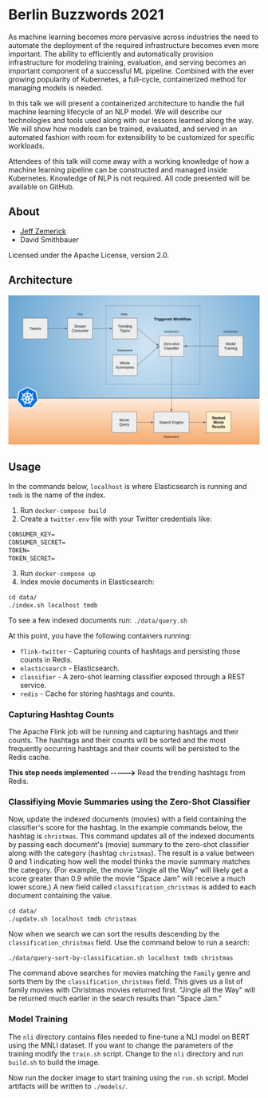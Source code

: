 # Berlin Buzzwords 2021

As machine learning becomes more pervasive across industries the need to automate the deployment of the required infrastructure becomes even more important. The ability to efficiently and automatically provision infrastructure for modeling training, evaluation, and serving becomes an important component of a successful ML pipeline. Combined with the ever growing popularity of Kubernetes, a full-cycle, containerized method for managing models is needed.

In this talk we will present a containerized architecture to handle the full machine learning lifecycle of an NLP model. We will describe our technologies and tools used along with our lessons learned along the way. We will show how models can be trained, evaluated, and served in an automated fashion with room for extensibility to be customized for specific workloads.

Attendees of this talk will come away with a working knowledge of how a machine learning pipeline can be constructed and managed inside Kubernetes. Knowledge of NLP is not required. All code presented will be available on GitHub.

## About

* [Jeff Zemerick](https://www.linkedin.com/in/jeffzemerick/)
* David Smithbauer

Licensed under the Apache License, version 2.0.

## Architecture

![Architecture](https://github.com/jzonthemtn/berlin-buzzwords-2021/blob/master/resources/arch.png?raw=true)

## Usage

In the commands below, `localhost` is where Elasticsearch is running and `tmdb` is the name of the index.

1. Run `docker-compose build`
2. Create a `twitter.env` file with your Twitter credentials like:

```
CONSUMER_KEY=
CONSUMER_SECRET=
TOKEN=
TOKEN_SECRET=
```

3. Run `docker-compose up`
4. Index movie documents in Elasticsearch:

```
cd data/
./index.sh localhost tmdb
```

To see a few indexed documents run: `./data/query.sh`

At this point, you have the following containers running:

* `flink-twitter` - Capturing counts of hashtags and persisting those counts in Redis.
* `elasticsearch` - Elasticsearch.
* `classifier` - A zero-shot learning classifier exposed through a REST service.
* `redis` - Cache for storing hashtags and counts.

### Capturing Hashtag Counts

The Apache Flink job will be running and capturing hashtags and their counts. The hashtags and their counts will be sorted and the most frequently occurring hashtags and their counts will be persisted to the Redis cache.

**This step needs implemented ----->** Read the trending hashtags from Redis.

### Classifiying Movie Summaries using the Zero-Shot Classifier

Now, update the indexed documents (movies) with a field containing the classifier's score for the hashtag. In the example commands below, the hashtag is `christmas`. This command updates all of the indexed documents by passing each document's (movie) summary to the zero-shot classifier along with the category (hashtag `christmas`). The result is a value between 0 and 1 indicating how well the model thinks the movie summary matches the category. (For example, the movie "Jingle all the Way" will likely get a score greater than 0.9 while the movie "Space Jam" will receive a much lower score.) A new field called `classification_christmas` is added to each document containing the value.

```
cd data/
./update.sh localhost tmdb christmas
```

Now when we search we can sort the results descending by the `classification_christmas` field. Use the command below to run a search:

```
./data/query-sort-by-classification.sh localhost tmdb christmas
```

The command above searches for movies matching the `Family` genre and sorts them by the `classification_christmas` field. This gives us a list of family movies with Christmas movies returned first. "Jingle all the Way" will be returned much earlier in the search results than "Space Jam."

### Model Training

The `nli` directory contains files needed to fine-tune a NLI model on BERT using the MNLI dataset. If you want to change the parameters of the training modify the `train.sh` script. Change to the `nli` directory and run `build.sh` to build the image.

Now run the docker image to start training using the `run.sh` script. Model artifacts will be written to `./models/`.
